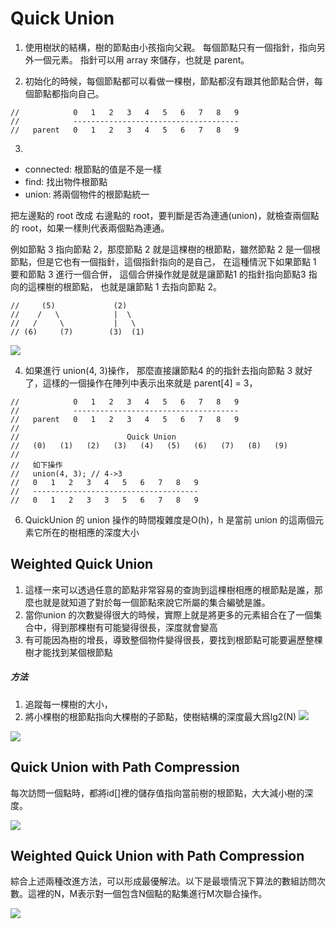 # Quick Union
1. 使用樹狀的結構，樹的節點由小孩指向父親。
每個節點只有一個指針，指向另外一個元素。
指針可以用 array 來儲存，也就是 parent。

2. 初始化的時候，每個節點都可以看做一棵樹，節點都沒有跟其他節點合併，每個節點都指向自己。

```javascript=
//            0   1   2   3   4   5   6   7   8   9
//            -------------------------------------
//   parent   0   1   2   3   4   5   6   7   8   9

```

3.
+ connected: 根節點的值是不是一樣
+ find: 找出物件根節點
+ union: 將兩個物件的根節點統一

把左邊點的 root 改成 右邊點的 root，要判斷是否為連通(union)，就檢查兩個點的 root，如果一樣則代表兩個點為連通。

例如節點 3 指向節點 2，那麼節點 2 就是這棵樹的根節點，雖然節點 2 是一個根節點，但是它也有一個指針，這個指針指向的是自己，
在這種情況下如果節點 1 要和節點 3 進行一個合併，
這個合併操作就是就是讓節點1 的指針指向節點3 指向的這棵樹的根節點，
也就是讓節點 1 去指向節點 2。


```javascript=
//     (5)             (2)
//    /   \            |  \
//   /     \           |   \
// (6)     (7)        (3)  (1)

```


![](https://i.imgur.com/AzkQ6yj.png)


4. 如果進行 union(4, 3)操作，
那麼直接讓節點4 的的指針去指向節點 3 就好了，這樣的一個操作在陣列中表示出來就是 parent[4] = 3，
```javascript=
//            0   1   2   3   4   5   6   7   8   9
//            -------------------------------------
//   parent   0   1   2   3   4   5   6   7   8   9
//
//                        Quick Union
//   (0)   (1)   (2)   (3)   (4)   (5)   (6)   (7)   (8)   (9)
//
//   如下操作
//   union(4, 3); // 4->3
//   0   1   2   3   4   5   6   7   8   9
//   -------------------------------------
//   0   1   2   3   3   5   6   7   8   9

```

6. QuickUnion 的 union 操作的時間複雜度是O(h)，h 是當前 union 的這兩個元素它所在的樹相應的深度大小


## Weighted Quick Union

1. 這樣一來可以透過任意的節點非常容易的查詢到這棵樹相應的根節點是誰，那麼也就是就知道了對於每一個節點來說它所屬的集合編號是誰。
2. 當你union 的次數變得很大的時候，實際上就是將更多的元素組合在了一個集合中，得到那棵樹有可能變得很長，深度就會變高
3. 有可能因為樹的增長，導致整個物件變得很長，要找到根節點可能要遍歷整棵樹才能找到某個根節點
##### 方法
1. 追蹤每一棵樹的大小，
2. 將小棵樹的根節點指向大棵樹的子節點，使樹結構的深度最大爲lg2(N)
![](https://i.imgur.com/aSVISoj.png)

![](https://i.imgur.com/H2s1R4p.png)



## Quick Union with Path Compression

每次訪問一個點時，都將id[]裡的儲存值指向當前樹的根節點，大大減小樹的深度。

![](https://i.imgur.com/qm6IpNt.png)


## Weighted Quick Union with Path Compression

綜合上述兩種改進方法，可以形成最優解法。以下是最壞情況下算法的數組訪問次數。這裡的N，M表示對一個包含N個點的點集進行M次聯合操作。

![](https://i.imgur.com/EhhrbAr.png)

